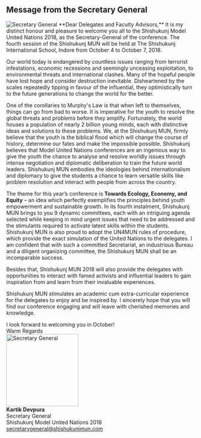 ---
---
## Message from the Secretary General

<img class="headshot" src="/assets/images/people/kd.png" alt="Secretary General"> 
**Dear Delegates and Faculty Advisors,**  
It is my distinct honour and pleasure to welcome you all to the Shishukunj Model United Nations 2018, as the Secretary-General of the conference. The fourth session of the Shishukunj MUN will be held at The Shishukunj International School, Indore from October 4 to October 7, 2018.

Our world today is endangered by countless issues ranging from terrorist infestations, economic recessions and seemingly unceasing exploitation, to environmental threats and international clashes. Many of the hopeful people have lost hope and consider destruction inevitable. Disheartened by the scales repeatedly tipping in favour of the influential, they optimistically turn to the future generations to change the world for the better.

One of the corollaries to Murphy's Law is that when left to themselves, things can go from bad to worse. It is imperative for the youth to resolve the global threats and problems before they amplify. Fortunately, the world houses a population of nearly 2 billion young minds, each with distinctive ideas and solutions to these problems. We, at the Shishukunj MUN, firmly believe that the youth is the biblical flood which will change the course of history, determine our fates and make the impossible possible. 
Shishukunj believes that Model United Nations conferences are an ingenious way to give the youth the chance to analyse and resolve worldly issues through intense negotiation and diplomatic deliberation to train the future world leaders. Shishukunj MUN embodies the ideologies behind internationalism and diplomacy to give the students a chance to learn versatile skills like problem resolution and interact with people from across the country.

The theme for this year’s conference is **Towards Ecology, Economy, and Equity** – an idea which perfectly exemplifies the principles behind youth empowerment and sustainable growth. In its fourth instalment, Shishukunj MUN brings to you 9 dynamic committees, each with an intriguing agenda selected while keeping in mind urgent issues that need to be addressed and the stimulants required to activate latent skills within the students. Shishukunj MUN is also proud to adopt the UN4MUN rules of procedure, which provide the exact simulation of the United Nations to the delegates. I am confident that with such a committed Secretariat, an industrious Bureau and a diligent organizing committee, the Shishukunj MUN shall be an incomparable success.

Besides that, Shishukunj MUN 2018 will also provide the delegates with opportunities to interact with famed activists and influential leaders to gain inspiration from and learn from their invaluable experiences.

Shishukunj MUN stimulates an academic cum extra-curricular experience for the delegates to enjoy and be inspired by. I sincerely hope that you will find our conference engaging and will leave with cherished memories and knowledge. 

I look forward to welcoming you in October!  
Warm Regards  
<img class="mt-1 img-fluid" style="width: 192px;" src="/assets/images/secgen-sign.png" alt="Secretary General">  
**Kartik Devpura**  
Secretary General  
Shishukunj Model United Nations 2018  
[secretarygeneral@<wbr>shishukunjmun.com](mailto:secretarygeneral@shishukunjmun.com)
